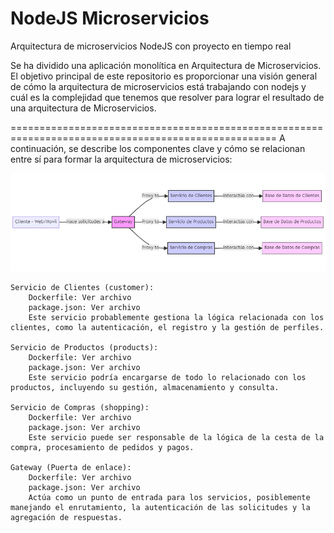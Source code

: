 # NodeJS Microservicios
Arquitectura de microservicios NodeJS con proyecto en tiempo real

Se ha dividido una aplicación monolítica en Arquitectura de Microservicios. El objetivo principal de este repositorio es proporcionar una visión general de cómo la arquitectura de microservicios está trabajando con nodejs y cuál es la complejidad que tenemos que resolver para lograr el resultado de una arquitectura de Microservicios. 

====================================================================================================
A continuación, se describe los componentes clave y cómo se relacionan entre sí para formar la arquitectura de microservicios:

![Diagrama de microservicios](https://github.com/Yuberley/Node.js-Microservices/blob/master/docs/mermaid-diagram.png)

    Servicio de Clientes (customer):
        Dockerfile: Ver archivo
        package.json: Ver archivo
        Este servicio probablemente gestiona la lógica relacionada con los clientes, como la autenticación, el registro y la gestión de perfiles.

    Servicio de Productos (products):
        Dockerfile: Ver archivo
        package.json: Ver archivo
        Este servicio podría encargarse de todo lo relacionado con los productos, incluyendo su gestión, almacenamiento y consulta.

    Servicio de Compras (shopping):
        Dockerfile: Ver archivo
        package.json: Ver archivo
        Este servicio puede ser responsable de la lógica de la cesta de la compra, procesamiento de pedidos y pagos.

    Gateway (Puerta de enlace):
        Dockerfile: Ver archivo
        package.json: Ver archivo
        Actúa como un punto de entrada para los servicios, posiblemente manejando el enrutamiento, la autenticación de las solicitudes y la agregación de respuestas.